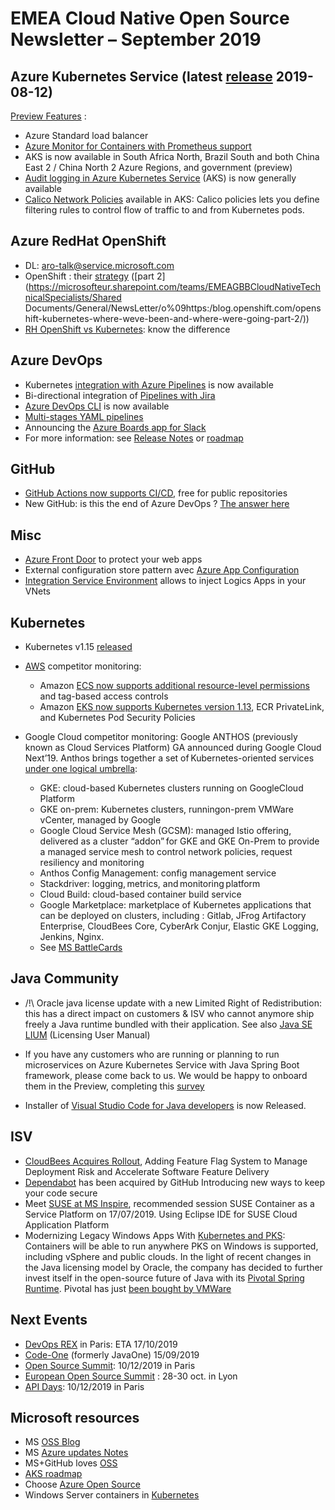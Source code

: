 # EMEA Cloud Native Open Source Newsletter – September 2019

## Azure Kubernetes Service (latest [release](https://github.com/Azure/AKS/releases) 2019-08-12)

[Preview Features](https://github.com/Azure/AKS/blob/master/previews.md) :

- Azure Standard load balancer  
- [Azure Monitor for Containers with Prometheus support](https://azure.microsoft.com/en-us/updates/azure-monitor-for-containers-prometheus-support-for-aks-engines/)
- AKS is now available in South Africa North, Brazil South and both China East 2 / China North 2 Azure Regions, and government (preview)
- [Audit logging in Azure Kubernetes Service](https://azure.microsoft.com/en-us/updates/audit-logging-in-azure-kubernetes-service-aks-is-now-available/) (AKS) is now generally available
- [Calico Network Policies](https://azure.microsoft.com/en-us/blog/integrating-azure-cni-and-calico-a-technical-deep-dive/) available in AKS: Calico policies lets you define filtering rules to control flow of traffic to and from Kubernetes pods.

## Azure RedHat OpenShift  

- DL: aro-talk@service.microsoft.com
- OpenShift : their [strategy](https://blog.openshift.com/openshift-kubernetes-where-weve-been-and-where-were-going-part-1/) ([part 2](https://microsofteur.sharepoint.com/teams/EMEAGBBCloudNativeTechnicalSpecialists/Shared Documents/General/NewsLetter/o%09https:/blog.openshift.com/openshift-kubernetes-where-weve-been-and-where-were-going-part-2/))
- [RH OpenShift vs Kubernetes](https://cloudowski.com/articles/10-differences-between-openshift-and-kubernetes/): know the difference

## Azure DevOps

- Kubernetes [integration with Azure Pipelines](https://docs.microsoft.com/en-us/azure/devops/release-notes/2019/build-may#kubernetes-integration-for-azure-pipelines) is now available
- Bi-directional integration of [Pipelines with Jira](https://docs.microsoft.com/en-us/azure/devops/release-notes/2019/sprint-154-update#azure-pipelines-app-for-jira)
- [Azure DevOps CLI](https://docs.microsoft.com/en-us/azure/devops/release-notes/2019/sprint-154-update#azure-devops-cli-general-availability) is now available
- [Multi-stages YAML pipelines](https://devblogs.microsoft.com/devops/whats-new-with-azure-pipelines/)
- Announcing the [Azure Boards app for Slack](https://devblogs.microsoft.com/devops/announcing-the-azure-boards-app-for-slack/)
- For more information: see [Release Notes](https://docs.microsoft.com/en-us/azure/devops/release-notes) or [roadmap](https://docs.microsoft.com/en-us/azure/devops/release-notes/features-timeline)

## GitHub

- [GitHub Actions now supports CI/CD](https://github.blog/2019-08-08-github-actions-now-supports-ci-cd/), free for public repositories
- New GitHub: is this the end of Azure DevOps ? [The answer here](https://www.linkedin.com/pulse/new-github-actions-v2-cicd-feature-thats-awesome-morand/)

## Misc

- [Azure Front Door](https://azure.microsoft.com/en-us/services/frontdoor/) to protect your web apps
- External configuration store pattern avec [Azure App Configuration](https://azure.microsoft.com/en-us/blog/simplify-the-management-of-application-configurations-with-azure-app-configuration/)
- [Integration Service Environment](https://azure.microsoft.com/en-us/updates/integration-service-environments-ise-are-now-generally-available/) allows to inject Logics Apps in your VNets

## Kubernetes

- Kubernetes v1.15 [released](https://github.com/kubernetes/kubernetes/blob/master/CHANGELOG-1.15.md#kubernetes-v115-release-notes)
- [AWS](https://aws.amazon.com/about-aws/whats-new/2019/06/?nc1=h_ls) competitor monitoring:  
  - Amazon [ECS now supports additional resource-level permissions](https://aws.amazon.com/fr/about-aws/whats-new/2019/06/amazon-ecs-now-supports-resource-level-permissions-and-tag-based-access-controls/) and tag-based access controls
  - Amazon [EKS now supports Kubernetes version 1.13](https://aws.amazon.com/fr/about-aws/whats-new/2019/06/amazon-eks-now-supports-kubernetes113-ecr-privatelink-kubernetes-pod-security/), ECR PrivateLink, and Kubernetes Pod Security Policies

- Google Cloud competitor monitoring: Google ANTHOS (previously known as Cloud Services Platform) GA announced during Google Cloud Next’19. Anthos brings together a set of Kubernetes-oriented services [under one logical umbrella](https://cloud.google.com/blog/topics/hybrid-cloud/new-platform-for-managing-applications-in-todays-multi-cloud-world):  
  - GKE: cloud-based Kubernetes clusters running on GoogleCloud Platform  
  - GKE on-prem: Kubernetes clusters, runningon-prem VMWare vCenter, managed by Google  
  - Google Cloud Service Mesh (GCSM): managed Istio offering, delivered as a cluster “addon” for GKE and GKE On-Prem to provide a managed service mesh to control network policies, request resiliency and monitoring
  - Anthos Config Management: config management service  
  - Stackdriver: logging, metrics, and monitoring platform  
  - Cloud Build: cloud-based container build service  
  - Google Marketplace: marketplace of Kubernetes applications that can be deployed on clusters, including : Gitlab, JFrog Artifactory Enterprise, CloudBees Core, CyberArk Conjur, Elastic GKE Logging, Jenkins, Nginx.
  - See [MS BattleCards](https://microsoft.sharepoint.com/teams/GearUp/SitePages/competitorEventrecaps.aspx#Anthos)

## Java Community

- /!\ Oracle java license update with a new Limited Right of Redistribution: this has a direct impact on customers & ISV who cannot anymore ship freely a Java runtime bundled with their application. See also [Java SE LIUM](https://www.oracle.com/downloads/licenses/terms-thirdpartyreadme-java-license.html) (Licensing User Manual)

- If you have any customers who are running or planning to run microservices on Azure Kubernetes Service with Java Spring Boot framework, please come back to us. We would be happy to onboard them in the Preview, completing this [survey](https://microsoft.qualtrics.com/jfe/form/SV_8067P0FXEzPsbpr)

- Installer of [Visual Studio Code for Java developers](https://aka.ms/vscode-java-installer-win) is now Released.

## ISV

- [CloudBees Acquires Rollout](https://www.cloudbees.com/press/cloudbees-acquires-rollout-adding-feature-flag-system), Adding Feature Flag System to Manage Deployment Risk and Accelerate Software Feature Delivery
- [Dependabot](https://dependabot.com/blog/hello-github/) has been acquired by GitHub Introducing new ways to keep your code secure
- Meet [SUSE at MS Inspire](https://www.suse.com/c/suses-guide-to-navigating-microsoft-inspire-2019/), recommended session SUSE Container as a Service Platform on 17/07/2019. Using Eclipse IDE for SUSE Cloud Application Platform
- Modernizing Legacy Windows Apps With [Kubernetes and PKS](https://content.pivotal.io/blog/modernizing-legacy-windows-apps-with-kubernetes-and-pks): Containers will be able to run anywhere PKS on Windows is supported, including vSphere and public clouds. In the light of recent changes in the Java licensing model by Oracle, the company has decided to further invest itself in the open-source future of Java with its [Pivotal Spring Runtime](https://pivotal.io/pivotal-spring-runtime). Pivotal has just [been bought by VMWare](https://www.bloomberg.com/news/articles/2019-08-22/vmware-agrees-to-buy-carbon-black-for-about-2-billion)

## Next Events

- [DevOps REX](https://www.devopsrex.fr/) in Paris: ETA 17/10/2019
- [Code-One](https://www.oracle.com/code-one/) (formerly JavaOne) 15/09/2019
- [Open Source Summit](https://www.opensourcesummit.paris/): 10/12/2019 in Paris  
- [European Open Source Summit](https://events.linuxfoundation.org/events/open-source-summit-europe-2019/) : 28-30 oct. in Lyon
- [API Days](https://www.apidays.co/paris): 10/12/2019 in Paris

## Microsoft resources

- MS [OSS Blog](https://cloudblogs.microsoft.com/opensource/)
- MS [Azure updates Notes](https://azurenotes.tech/)  
- MS+GitHub loves [OSS](https://azure.microsoft.com/en-us/overview/open-source/)
- [AKS roadmap](http://aka.ms/aks/roadmap)
- Choose [Azure Open Source](https://azure.microsoft.com/en-gb/overview/choose-azure-opensource/)
- Windows Server containers in [Kubernetes](https://aka.ms/k8sWindows)
